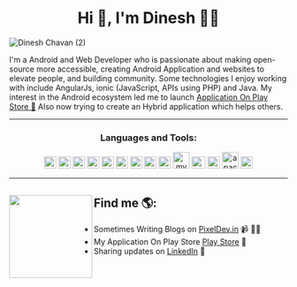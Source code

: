 <h1 align="center">Hi 👋, I'm Dinesh  👨‍💻</h1>

![Dinesh Chavan (2)](https://user-images.githubusercontent.com/46309253/88763523-e8d52500-d190-11ea-8fa2-f8f4d8c31a11.png)

I'm a Android and Web Developer who is passionate about making open-source more accessible, creating Android Application and websites to elevate people, and building community. Some technologies I enjoy working with include AngularJs, ionic (JavaScript, APIs using PHP) and Java.  My interest in the Android ecosystem led me to launch <a href="https://play.google.com/store/apps/dev?id=7204380673008740984&hl=en">Application On  Play Store 📱</a> Also now trying to create an Hybrid application which helps others.

<hr>


<h3 align="center">Languages and Tools:</h3>


<p align="center">
<img src="https://www.vectorlogo.zone/logos/java/java-vertical.svg" alt="java" width="22" height="22"/>
<img src="https://www.vectorlogo.zone/logos/kotlinlang/kotlinlang-icon.svg" alt="kotlin" width="22" height="22"/>
<img src="https://devicons.github.io/devicon/devicon.git/icons/android/android-original.svg" alt="android" width="22" height="22"/>
    <img src="https://www.vectorlogo.zone/logos/google_play/google_play-icon.svg" alt="playstore" width="22" height="22"/>
  <img src="https://www.vectorlogo.zone/logos/firebase/firebase-icon.svg" alt="firebase" width="22" height="22"/>
  <img src="https://www.vectorlogo.zone/logos/w3_html5/w3_html5-icon.svg" alt="html" width="22" height="22"/>
  <img src="https://devicons.github.io/devicon/devicon.git/icons/css3/css3-original.svg" alt="css" width="22" height="22"/>
  <img src="https://www.vectorlogo.zone/logos/git-scm/git-scm-icon.svg" alt="git" width="22" height="22"/>
  <img src="https://www.vectorlogo.zone/logos/github/github-icon.svg" alt="github" width="22" height="22"/>
  <img src="https://devicons.github.io/devicon/devicon.git/icons/mysql/mysql-original-wordmark.svg" alt="mysql" width="30" height="30"/>
  <img src="https://www.vectorlogo.zone/logos/php/php-horizontal.svg" alt="php" width="25" height="22"/>
  <img src="https://www.vectorlogo.zone/logos/visualstudio_code/visualstudio_code-icon.svg" alt="vs" width="22" height="22"/>
  <img src="https://www.vectorlogo.zone/logos/apache/apache-official.svg" alt="apache" width="30" height="30"/>
  <img src="https://www.vectorlogo.zone/logos/microsoft/microsoft-icon.svg" alt="ms" width="22" height="22"/></p>


<hr>

## Find me  🌎: <a href="https://github.com/Dinesh2510"><img align="left" width="150" height="150" src="https://user-images.githubusercontent.com/46309253/88939503-39897280-d2a4-11ea-87f0-717765305b9d.jpg"></a>
- Sometimes Writing Blogs on <a href="https://www.pixeldev.in/">PixelDev.in</a>  📹 ✍🏾
- My Application On Play Store <a href="https://play.google.com/store/apps/dev?id=7204380673008740984&hl=en"> Play Store</a> 📱	
- Sharing updates on <a href="https://www.linkedin.com/in/dinesh-chavan-631a93194">LinkedIn</a> 💼

<!--
**Dinesh2510/Dinesh2510** is a ✨ _special_ ✨ repository because its `README.md` (this file) appears on your GitHub profile.

Here are some ideas to get you started:

- 🔭 I’m currently working on ...
- 🌱 I’m currently learning ...
- 👯 I’m looking to collaborate on ...
- 🤔 I’m looking for help with ...
- 💬 Ask me about ...
- 📫 How to reach me: ...
- 😄 Pronouns: ...
- ⚡ Fun fact: ...
-->

